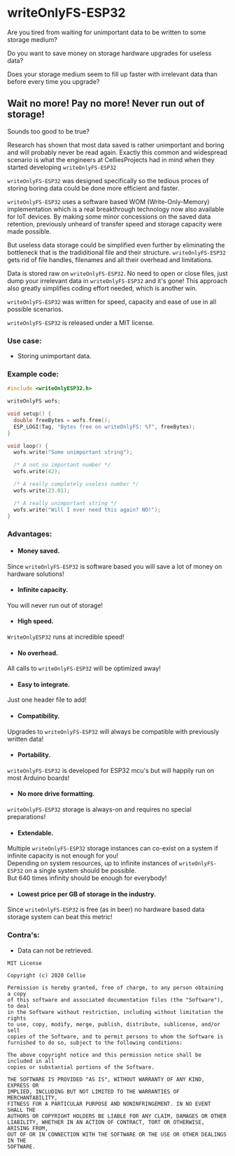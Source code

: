 # writeOnlyFS-ESP32

Are you tired from waiting for unimportant data to be written to some storage medium?

Do you want to save money on storage hardware upgrades for useless data?

Does your storage medium seem to fill up faster with irrelevant data than before every time you upgrade?

## Wait no more! Pay no more! Never run out of storage!

Sounds too good to be true?

Research has shown that most data saved is rather unimportant and boring and will probably never be read again.
Exactly this common and widespread scenario is what the engineers at CelliesProjects had in mind when they started developing `writeOnlyFS-ESP32` 

`writeOnlyFS-ESP32` was designed specifically so the tedious proces of storing boring data could be done more efficient and faster.

`writeOnlyFS-ESP32` uses a software based WOM (Write-Only-Memory) implementation which is a real breakthrough technology now also available for IoT devices. By making some minor concessions on the saved data retention, previously unheard of transfer speed and storage capacity were made possible.

But useless data storage could be simplified even further by eliminating the bottleneck that is the tradiditional file and their structure. `writeOnlyFS-ESP32` gets rid of file handles, filenames and all their overhead and limitations.

Data is stored raw on `writeOnlyFS-ESP32`. No need to open or close files, just dump your irrelevant data in `writeOnlyFS-ESP32` and it's gone! This approach also greatly simplifies coding effort needed, which is another win.

`writeOnlyFS-ESP32` was written for speed, capacity and ease of use in all possible scenarios.

`writeOnlyFS-ESP32` is released under a MIT license.

### Use case:

- Storing unimportant data.

### Example code:

```c++
#include <writeOnlyESP32.h>

writeOnlyFS wofs;

void setup() {
  double freeBytes = wofs.free();
  ESP_LOGI(Tag, "Bytes free on writeOnlyFS: %f", freeBytes);
}

void loop() {
  wofs.write("Some unimportant string");

  /* A not so important number */
  wofs.write(42);

  /* A really completely useless number */
  wofs.write(23.01);

  /* A really unimportant string */
  wofs.write("Will I ever need this again? NO!");
}

```

### Advantages:

- #### Money saved.
Since `writeOnlyFS-ESP32` is software based you will save a lot of money on hardware solutions!
- #### Infinite capacity.
You will never run out of storage!
- #### High speed.
`WriteOnlyESP32` runs at incredible speed!
- #### No overhead.
All calls to `writeOnlyFS-ESP32` will be optimized away!
- #### Easy to integrate.
Just one header file to add!
- #### Compatibility.
Upgrades to `writeOnlyFS-ESP32` will always be compatible with previously written data!
- #### Portability.
`writeOnlyFS-ESP32` is developed for ESP32 mcu's but will happily run on most Arduino boards!
- #### No more drive formatting.
`writeOnlyFS-ESP32` storage is always-on and requires no special preparations!
- #### Extendable.
Multiple `writeOnlyFS-ESP32` storage instances can co-exist on a system if infinite capacity is not enough for you!
<br>Depending on system resources, up to infinite instances of `writeOnlyFS-ESP32` on a single system should be possible.
<br>But 640 times infinity should be enough for everybody!
- #### Lowest price per GB of storage in the industry.
Since `writeOnlyFS-ESP32` is free (as in beer) no hardware based data storage system can beat this metric!

### Contra's:

- Data can not be retrieved.
```
MIT License

Copyright (c) 2020 Cellie

Permission is hereby granted, free of charge, to any person obtaining a copy
of this software and associated documentation files (the "Software"), to deal
in the Software without restriction, including without limitation the rights
to use, copy, modify, merge, publish, distribute, sublicense, and/or sell
copies of the Software, and to permit persons to whom the Software is
furnished to do so, subject to the following conditions:

The above copyright notice and this permission notice shall be included in all
copies or substantial portions of the Software.

THE SOFTWARE IS PROVIDED "AS IS", WITHOUT WARRANTY OF ANY KIND, EXPRESS OR
IMPLIED, INCLUDING BUT NOT LIMITED TO THE WARRANTIES OF MERCHANTABILITY,
FITNESS FOR A PARTICULAR PURPOSE AND NONINFRINGEMENT. IN NO EVENT SHALL THE
AUTHORS OR COPYRIGHT HOLDERS BE LIABLE FOR ANY CLAIM, DAMAGES OR OTHER
LIABILITY, WHETHER IN AN ACTION OF CONTRACT, TORT OR OTHERWISE, ARISING FROM,
OUT OF OR IN CONNECTION WITH THE SOFTWARE OR THE USE OR OTHER DEALINGS IN THE
SOFTWARE.
```
